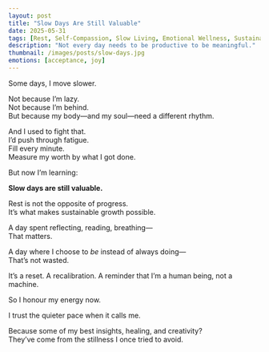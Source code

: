 ```yaml
---
layout: post
title: "Slow Days Are Still Valuable"
date: 2025-05-31
tags: [Rest, Self-Compassion, Slow Living, Emotional Wellness, Sustainable Growth]
description: "Not every day needs to be productive to be meaningful."
thumbnail: /images/posts/slow-days.jpg
emotions: [acceptance, joy]
---
```


Some days, I move slower.

Not because I’m lazy.  
Not because I’m behind.  
But because my body—and my soul—need a different rhythm.

And I used to fight that.  
I’d push through fatigue.  
Fill every minute.  
Measure my worth by what I got done.

But now I’m learning:

**Slow days are still valuable.**

Rest is not the opposite of progress.  
It’s what makes sustainable growth possible.

A day spent reflecting, reading, breathing—  
That matters.

A day where I choose to *be* instead of always doing—  
That’s not wasted.

It’s a reset. A recalibration. A reminder that I’m a human being, not a machine.

So I honour my energy now.

I trust the quieter pace when it calls me.

Because some of my best insights, healing, and creativity?  
They’ve come from the stillness I once tried to avoid.
